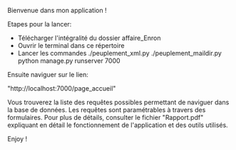 Bienvenue dans mon application !

Etapes pour la lancer:
- Télécharger l'intégralité du dossier affaire_Enron
- Ouvrir le terminal dans ce répertoire
- Lancer les commandes 
./peuplement_xml.py
./peuplement_maildir.py
python manage.py runserver 7000

Ensuite naviguer sur le lien:

"http://localhost:7000/page_accueil"

Vous trouverez la liste des requêtes possibles permettant de naviguer dans la base de données.
Les requêtes sont paramétrables à travers des formulaires.
Pour plus de détails, consulter le fichier "Rapport.pdf" expliquant en détail le fonctionnement de l'application et des outils utilisés.

Enjoy !
